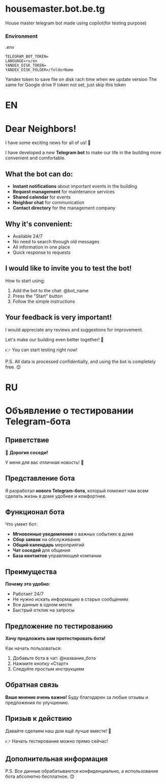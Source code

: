 # housemaster.bot.be.tg
House master telegram bot made using copilot(for testing purpose)

### Environment

.env

```
TELEGRAM_BOT_TOKEN=
LANGUAGE=ru/en
YANDEX_DISK_TOKEN=
YANDEX_DISK_FOLDER=/folderName
```

Yandex token to save file on disk rach time when we update version
The same for Google drive
If token not set, just skip this token

# EN

# Dear Neighbors!

I have some exciting news for all of us! 🤖

I have developed a new **Telegram bot** to make our life in the building more convenient and comfortable.

## What the bot can do:

* **Instant notifications** about important events in the building
* **Request management** for maintenance services
* **Shared calendar** for events
* **Neighbor chat** for communication
* **Contact directory** for the management company

## Why it's convenient:

* Available 24/7
* No need to search through old messages
* All information in one place
* Quick response to requests

## I would like to invite you to test the bot!

How to start using:

1. Add the bot to the chat: @bot_name
2. Press the "Start" button
3. Follow the simple instructions

## Your feedback is very important!

I would appreciate any reviews and suggestions for improvement.

Let's make our building even better together! 🏡

👉 You can start testing right now!

P.S. All data is processed confidentially, and using the bot is completely free. 😊

#  RU

# Объявление о тестировании Telegram-бота

## Приветствие

👋 **Дорогие соседи!**

У меня для вас отличная новость! 🤖

## Представление бота

Я разработал **нового Telegram-бота**, который поможет нам всем сделать жизнь в доме удобнее и комфортнее.

## Функционал бота

Что умеет бот:
* **Мгновенные уведомления** о важных событиях в доме
* **Сбор заявок** на обслуживание
* **Общий календарь** мероприятий
* **Чат соседей** для общения
* **База контактов** управляющей компании

## Преимущества

**Почему это удобно:**
* Работает 24/7
* Не нужно искать информацию в старых сообщениях
* Все данные в одном месте
* Быстрый отклик на запросы

## Предложение по тестированию

**Хочу предложить вам протестировать бота!**

Как начать пользоваться:
1. Добавьте бота в чат: @название_бота
2. Нажмите кнопку «Старт»
3. Следуйте простым инструкциям

## Обратная связь

**Ваше мнение очень важно!**
Буду благодарен за любые отзывы и предложения по улучшению.

## Призыв к действию

Давайте сделаем наш дом ещё лучше вместе! 🏡

👉 Начать тестирование можно прямо сейчас!

## Дополнительная информация

P.S. Все данные обрабатываются конфиденциально, а использование бота абсолютно бесплатное. 😊

